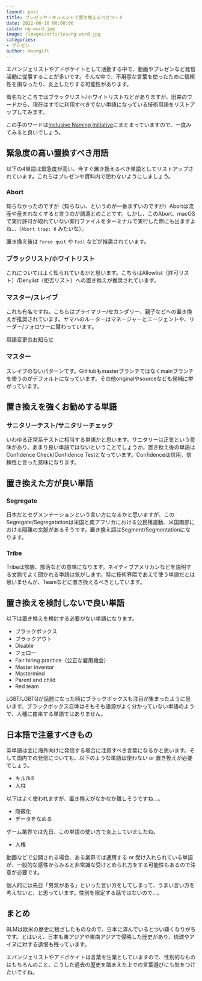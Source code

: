 ```yaml
---
layout: post
title: プレゼンやドキュメントで置き換えるべきワード
date: 2022-06-16 00:00:00
catch: ng-word.jpg
image: /images/articles/ng-word.jpg
categories:
- プレゼン
author: moongift
---
```


エバンジェリストやアドボケイトとして活動する中で、動画やプレゼンなど発信活動に従事することが多いです。そんな中で、不用意な言葉を使ったために信頼性を損なったり、炎上したりする可能性があります。

有名なところではブラックリスト/ホワイトリストなどがありますが、旧来のワードから、現在はすでに利用すべきでない単語になっている技術用語をリストアップしてみます。

この手のワードは[Inclusive Naming Initiative](https://inclusivenaming.org/)にまとまっていますので、一度みてみると良いでしょう。

## 緊急度の高い置換すべき用語

以下の4単語は緊急度が高い、今すぐ置き換えるべき単語としてリストアップされています。これらはプレゼンや資料内で使わないようにしましょう。

### Abort

知らなかったのですが（知らない、というのが一番まずいのですが）Abortは流産や産まれなくすると言うのが語源とのことです。しかし、このAbort、macOSで実行許可が取れていない実行ファイルをターミナルで実行した際にも出ますよね…（`Abort trap: 6` みたいな）。

置き換え後は `Force quit` や `Fail` などが推奨されています。

### ブラックリスト/ホワイトリスト

これについてはよく知られているかと思います。こちらはAllowlist（許可リスト）/Denylist（拒否リスト）への置き換えが推奨されています。

### マスター/スレイブ

これも有名ですね。こちらはプライマリー/セカンダリー、親子などへの置き換えが推奨されています。ヤマハのルーターはマネージャーとエージェントや、リーダー/フォロワーに替わっています。

[用語変更のお知らせ](http://www.rtpro.yamaha.co.jp/notice/terms/terms-change.html)

### マスター

スレイブのないパターンです。GitHubもmasterブランチではなくmainブランチを使うのがデフォルトになっています。その他originalやsourceなども候補に挙がっています。

## 置き換えを強くお勧めする単語

### サニタリーテスト/サニタリーチェック

いわゆる正常系テストに相当する単語かと思います。サニタリーは正気という意味があり、あまり良い単語ではないということでしょうか。置き換え後の単語はConfidence Check/Confidence Testとなっています。Confidenceは信用、信頼性と言った意味になります。

## 置き換えた方が良い単語

### Segregate

日本だとセグメンテーションという言い方になるかと思いますが、このSegregate/Segregatationは米国と南アフリカにおける公民権運動、米国南部における隔離の文脈があるそうです。置き換え語はSegment/Segmentationになります。

### Tribe

Tribeは部族、部落などの意味になります。ネイティブアメリカンなどを説明する文脈でよく聞かれる単語は気がします。特に技術界隈であえて使う単語だとは思いませんが、Teamなどに置き換えるべきとしています。

## 置き換えを検討しないで良い単語

以下は置き換えを検討する必要がない単語になります。

- ブラックボックス
- ブラックアウト
- Disable
- フェロー
- Fair hiring practice（公正な雇用機会）
- Master inventor
- Mastermind
- Parent and child
- Red team

LGBT/LGBTQが話題になった時にブラックボックスも注目が集まったように思います。ブラックボックス自体はそもそも語源がよく分かっていない単語のようで、人種に由来する単語ではありません。

## 日本語で注意すべきもの

英単語は主に海外向けに発信する場合に注意すべき言葉になるかと思います。そして国内での発信についても、以下のような単語は使わない or 置き換えが必要でしょう。

- キル/kill
- 人柱

以下はよく使われますが、置き換えがなかなか難しそうですね…。

- 隠蔽化
- データをなめる

ゲーム業界では先日、この単語の使い方で炎上していましたね。

- 人権

動画などで公開される場合、ある業界では通用する or 受け入れられている単語が、一般的な感性からみると非常識な受けとめられ方をする可能性もあるので注意が必要です。

個人的には先日「男気がある」といった言い方をしてしまって、うまい言い方を考えないと、と思っています。性別を限定する話ではないので…。

## まとめ

BLMは欧米の歴史に根ざしたものなので、日本に済んでいるとつい疎くなりがちです。とはいえ、日本も東アジアや東南アジアで侵略した歴史があり、琉球やアイヌに対する遺恨も残っています。

エバンジェリストやアドボケイトは言葉を生業としていますので、性別的なものはもちろんのこと、こうした過去の歴史を踏まえた上での言葉選びにも気をつけたいですね。




